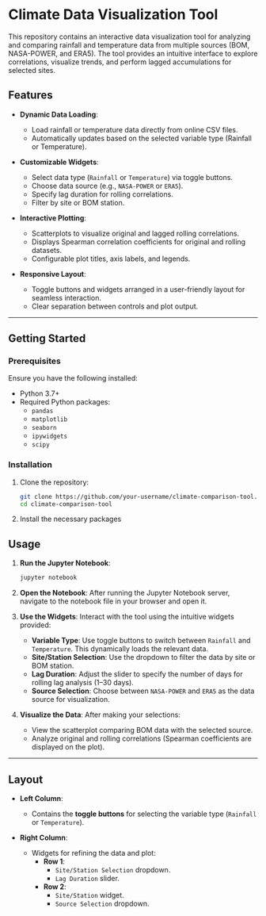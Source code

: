 # Climate Data Visualization Tool

This repository contains an interactive data visualization tool for analyzing and comparing rainfall and temperature data from multiple sources (BOM, NASA-POWER, and ERA5). The tool provides an intuitive interface to explore correlations, visualize trends, and perform lagged accumulations for selected sites.

## Features

- **Dynamic Data Loading**:
  - Load rainfall or temperature data directly from online CSV files.
  - Automatically updates based on the selected variable type (Rainfall or Temperature).

- **Customizable Widgets**:
  - Select data type (`Rainfall` or `Temperature`) via toggle buttons.
  - Choose data source (e.g., `NASA-POWER` or `ERA5`).
  - Specify lag duration for rolling correlations.
  - Filter by site or BOM station.

- **Interactive Plotting**:
  - Scatterplots to visualize original and lagged rolling correlations.
  - Displays Spearman correlation coefficients for original and rolling datasets.
  - Configurable plot titles, axis labels, and legends.

- **Responsive Layout**:
  - Toggle buttons and widgets arranged in a user-friendly layout for seamless interaction.
  - Clear separation between controls and plot output.

---

## Getting Started

### Prerequisites

Ensure you have the following installed:
- Python 3.7+
- Required Python packages:
  - `pandas`
  - `matplotlib`
  - `seaborn`
  - `ipywidgets`
  - `scipy`

### Installation

1. Clone the repository:
   ```bash
   git clone https://github.com/your-username/climate-comparison-tool.git
   cd climate-comparison-tool

 2. Install the necessary packages  

## Usage
1. **Run the Jupyter Notebook**:
   ```bash
   jupyter notebook  
2. **Open the Notebook**: After running the Jupyter Notebook server, navigate to the notebook file in your browser and open it.

4. **Use the Widgets**: Interact with the tool using the intuitive widgets provided:
   - **Variable Type**: Use toggle buttons to switch between `Rainfall` and `Temperature`. This dynamically loads the relevant data.
   - **Site/Station Selection**: Use the dropdown to filter the data by site or BOM station.
   - **Lag Duration**: Adjust the slider to specify the number of days for rolling lag analysis (1–30 days).
   - **Source Selection**: Choose between `NASA-POWER` and `ERA5` as the data source for visualization.
   
5. **Visualize the Data**: After making your selections:
   - View the scatterplot comparing BOM data with the selected source.
   - Analyze original and rolling correlations (Spearman coefficients are displayed on the plot).

---

## Layout

- **Left Column**:
  - Contains the **toggle buttons** for selecting the variable type (`Rainfall` or `Temperature`).

- **Right Column**:
  - Widgets for refining the data and plot:
    - **Row 1**: 
      - `Site/Station Selection` dropdown.
      - `Lag Duration` slider.
    - **Row 2**:
      - `Site/Station` widget.
      - `Source Selection` dropdown.


